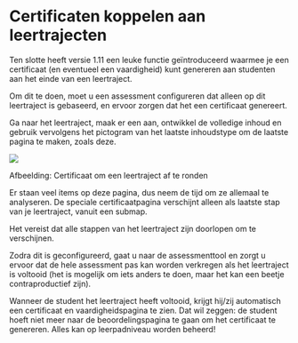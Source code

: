 # Certificaten koppelen aan leertrajecten

Ten slotte heeft versie 1.11 een leuke functie geïntroduceerd waarmee je een certificaat (en eventueel een vaardigheid) kunt genereren aan studenten aan het einde van een leertraject.

Om dit te doen, moet u een assessment configureren dat alleen op dit leertraject is gebaseerd, en ervoor zorgen dat het een certificaat genereert.

Ga naar het leertraject, maak er een aan, ontwikkel de volledige inhoud en gebruik vervolgens het pictogram van het laatste inhoudstype om de laatste pagina te maken, zoals deze.

![](../../.gitbook/assets/image16%20%288%29.png)
 
 
Afbeelding: Certificaat om een leertraject af te ronden

Er staan veel items op deze pagina, dus neem de tijd om ze allemaal te analyseren. De speciale certificaatpagina verschijnt alleen als laatste stap van je leertraject, vanuit een submap.

Het vereist dat alle stappen van het leertraject zijn doorlopen om te verschijnen.

Zodra dit is geconfigureerd, gaat u naar de assessmenttool en zorgt u ervoor dat de hele assessment pas kan worden verkregen als het leertraject is voltooid (het is mogelijk om iets anders te doen, maar het kan een beetje contraproductief zijn).

Wanneer de student het leertraject heeft voltooid, krijgt hij/zij automatisch een certificaat en vaardigheidspagina te zien. Dat wil zeggen: de student hoeft niet meer naar de beoordelingspagina te gaan om het certificaat te genereren. Alles kan op leerpadniveau worden beheerd!
